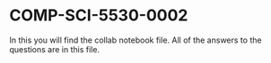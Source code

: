 # COMP-SCI-5530-0002
In this you will find the collab notebook file.
All of the answers to the questions are in this file.
